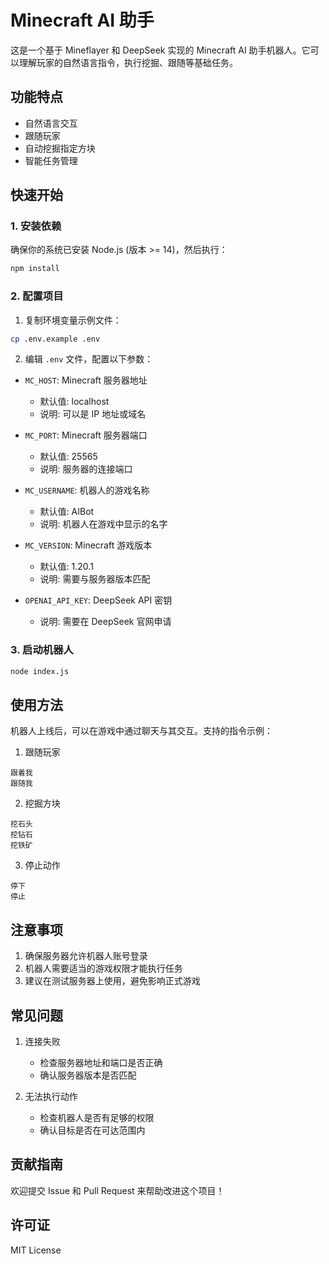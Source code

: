 # Minecraft AI 助手

这是一个基于 Mineflayer 和 DeepSeek 实现的 Minecraft AI 助手机器人。它可以理解玩家的自然语言指令，执行挖掘、跟随等基础任务。

## 功能特点

- 自然语言交互
- 跟随玩家
- 自动挖掘指定方块
- 智能任务管理

## 快速开始

### 1. 安装依赖

确保你的系统已安装 Node.js (版本 >= 14)，然后执行：

```bash
npm install
```

### 2. 配置项目

1. 复制环境变量示例文件：
```bash
cp .env.example .env
```

2. 编辑 `.env` 文件，配置以下参数：

- `MC_HOST`: Minecraft 服务器地址
  - 默认值: localhost
  - 说明: 可以是 IP 地址或域名

- `MC_PORT`: Minecraft 服务器端口
  - 默认值: 25565
  - 说明: 服务器的连接端口

- `MC_USERNAME`: 机器人的游戏名称
  - 默认值: AIBot
  - 说明: 机器人在游戏中显示的名字

- `MC_VERSION`: Minecraft 游戏版本
  - 默认值: 1.20.1
  - 说明: 需要与服务器版本匹配

- `OPENAI_API_KEY`: DeepSeek API 密钥
  - 说明: 需要在 DeepSeek 官网申请

### 3. 启动机器人

```bash
node index.js
```

## 使用方法

机器人上线后，可以在游戏中通过聊天与其交互。支持的指令示例：

1. 跟随玩家
```
跟着我
跟随我
```

2. 挖掘方块
```
挖石头
挖钻石
挖铁矿
```

3. 停止动作
```
停下
停止
```

## 注意事项

1. 确保服务器允许机器人账号登录
2. 机器人需要适当的游戏权限才能执行任务
3. 建议在测试服务器上使用，避免影响正式游戏

## 常见问题

1. 连接失败
   - 检查服务器地址和端口是否正确
   - 确认服务器版本是否匹配

2. 无法执行动作
   - 检查机器人是否有足够的权限
   - 确认目标是否在可达范围内

## 贡献指南

欢迎提交 Issue 和 Pull Request 来帮助改进这个项目！

## 许可证

MIT License 